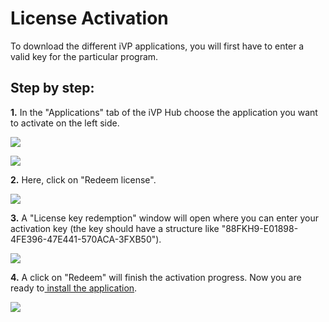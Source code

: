 # License Activation

To download the different iVP applications, you will first have to enter a valid key for the particular program.

## Step by step:

**1.** In the "Applications" tab of the iVP Hub choose the application you want to activate on the left side.

![](../../../.gitbook/assets/iVP\_launcher\_application\_tab.jpg)

![](../../../.gitbook/assets/iVP\_launcher\_applications.jpg)

**2.** Here, click on "Redeem license".

![](../../../.gitbook/assets/iVP\_launcher\_redeem\_key.jpg)

**3.** A "License key redemption" window will open where you can enter your activation key (the key should have a structure like "88FKH9-E01898-4FE396-47E441-570ACA-3FXB50").

![](../../../.gitbook/assets/iVP\_launcher\_license\_key\_redemption.jpg)

**4.** A click on "Redeem" will finish the activation progress. Now you are ready to[ install the application](install-applications.md).

![](../../../.gitbook/assets/iVP\_launcher\_license\_key\_success.jpg)

